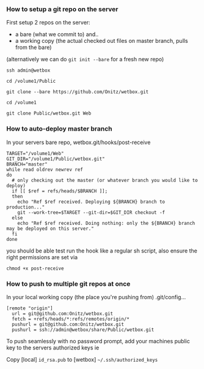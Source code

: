 ### How to setup a git repo on the server ###
First setup 2 repos on the server: 
 * a bare (what we commit to) and..
 * a working copy (the actual checked out files on master branch, pulls from the bare)

(alternatively we can do `git init --bare` for a fresh new repo)

`ssh admin@wetbox`

`cd /volume1/Public`

`git clone --bare https://github.com/Onitz/wetbox.git`

`cd /volume1`

`git clone Public/wetbox.git Web`

### How to auto-deploy master branch ###
In your servers bare repo, wetbox.git/hooks/post-receive 
```
TARGET="/volume1/Web"
GIT_DIR="/volume1/Public/wetbox.git"
BRANCH="master"
while read oldrev newrev ref
do
  # only checking out the master (or whatever branch you would like to deploy)
  if [[ $ref = refs/heads/$BRANCH ]];
  then
    echo "Ref $ref received. Deploying ${BRANCH} branch to production..."
    git --work-tree=$TARGET --git-dir=$GIT_DIR checkout -f
  else
    echo "Ref $ref received. Doing nothing: only the ${BRANCH} branch may be deployed on this server."
  fi
done
```
you should be able test run the hook like a regular sh script, also ensure the right permissions are set via 

`chmod +x post-receive` 

### How to push to multiple git repos at once ###
In your local working copy (the place you're pushing from) .git/config...
```
[remote "origin"]
  url = git@github.com:Onitz/wetbox.git
  fetch = +refs/heads/*:refs/remotes/origin/*
  pushurl = git@github.com:Onitz/wetbox.git
  pushurl = ssh://admin@wetbox/share/Public/wetbox.git
```

To push seamlessly with no password prompt, add your machines public key to the servers authorized keys ie

Copy [local] `id_rsa.pub` to [wetbox] `~/.ssh/authorized_keys`